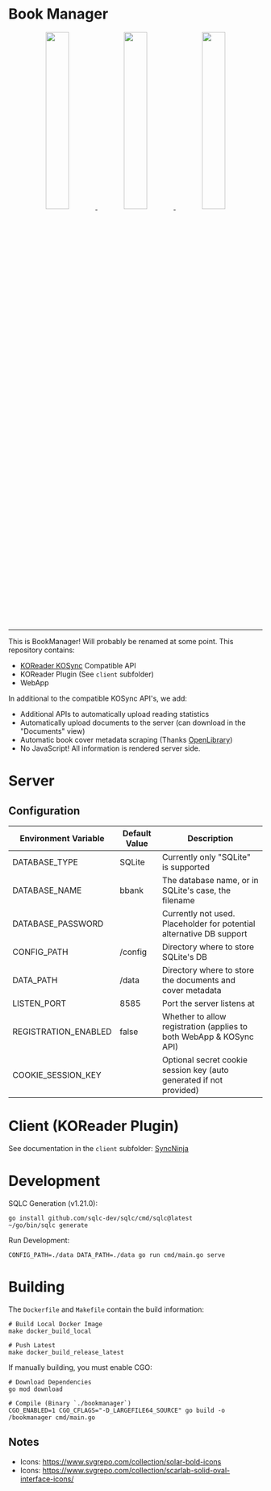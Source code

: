 # Book Manager

<p align="center">
    <a href="https://gitea.va.reichard.io/evan/BookManager/raw/branch/master/screenshots/web_login.png">
        <img src="https://gitea.va.reichard.io/evan/BookManager/raw/branch/master/screenshots/web_login.png" width="30%">
    </a>
    <a href="https://gitea.va.reichard.io/evan/BookManager/raw/branch/master/screenshots/web_home.png">
        <img src="https://gitea.va.reichard.io/evan/BookManager/raw/branch/master/screenshots/web_home.png" width="30%">
    </a>
    <a href="https://gitea.va.reichard.io/evan/BookManager/raw/branch/master/screenshots/web_documents.png">
        <img src="https://gitea.va.reichard.io/evan/BookManager/raw/branch/master/screenshots/web_documents.png" width="30%">
    </a>
</p>

---

This is BookManager! Will probably be renamed at some point. This repository contains:

- [KOReader KOSync](https://github.com/koreader/koreader-sync-server) Compatible API
- KOReader Plugin (See `client` subfolder)
- WebApp

In additional to the compatible KOSync API's, we add:

- Additional APIs to automatically upload reading statistics
- Automatically upload documents to the server (can download in the "Documents" view)
- Automatic book cover metadata scraping (Thanks [OpenLibrary](https://openlibrary.org/))
- No JavaScript! All information is rendered server side.

# Server

## Configuration

| Environment Variable | Default Value | Description                                                          |
| -------------------- | ------------- | -------------------------------------------------------------------- |
| DATABASE_TYPE        | SQLite        | Currently only "SQLite" is supported                                 |
| DATABASE_NAME        | bbank         | The database name, or in SQLite's case, the filename                 |
| DATABASE_PASSWORD    | <EMPTY>       | Currently not used. Placeholder for potential alternative DB support |
| CONFIG_PATH          | /config       | Directory where to store SQLite's DB                                 |
| DATA_PATH            | /data         | Directory where to store the documents and cover metadata            |
| LISTEN_PORT          | 8585          | Port the server listens at                                           |
| REGISTRATION_ENABLED | false         | Whether to allow registration (applies to both WebApp & KOSync API)  |
| COOKIE_SESSION_KEY   | <EMPTY>       | Optional secret cookie session key (auto generated if not provided)  |

# Client (KOReader Plugin)

See documentation in the `client` subfolder: [SyncNinja](https://gitea.va.reichard.io/evan/BookManager/src/branch/master/client/)

# Development

SQLC Generation (v1.21.0):

```
go install github.com/sqlc-dev/sqlc/cmd/sqlc@latest
~/go/bin/sqlc generate
```

Run Development:

```
CONFIG_PATH=./data DATA_PATH=./data go run cmd/main.go serve
```

# Building

The `Dockerfile` and `Makefile` contain the build information:

```
# Build Local Docker Image
make docker_build_local

# Push Latest
make docker_build_release_latest
```

If manually building, you must enable CGO:

```
# Download Dependencies
go mod download

# Compile (Binary `./bookmanager`)
CGO_ENABLED=1 CGO_CFLAGS="-D_LARGEFILE64_SOURCE" go build -o /bookmanager cmd/main.go
```

## Notes

- Icons: https://www.svgrepo.com/collection/solar-bold-icons
- Icons: https://www.svgrepo.com/collection/scarlab-solid-oval-interface-icons/

